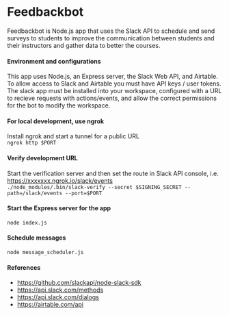 # Feedbackbot
Feedbackbot is Node.js app that uses the Slack API to schedule and send surveys to students to improve the communication between students and their instructors and gather data to better the courses. 

#### Environment and configurations
This app uses Node.js, an Express server, the Slack Web API, and Airtable. To allow access to Slack and Airtable you must have API keys / user tokens. The slack app must be installed into your workspace, configured with a URL to recieve requests with actions/events, and allow the correct permissions for the bot to modify the workspace. 

#### For local development, use ngrok
Install ngrok and start a tunnel for a public URL  
`ngrok http $PORT`

#### Verify development URL 
Start the verification server and then set the route in Slack API console, i.e. https://xxxxxxx.ngrok.io/slack/events  
`./node_modules/.bin/slack-verify --secret $SIGNING_SECRET --path=/slack/events --port=$PORT`

#### Start the Express server for the app
`node index.js`

#### Schedule messages
`node message_scheduler.js`

#### References
* https://github.com/slackapi/node-slack-sdk  
* https://api.slack.com/methods   
* https://api.slack.com/dialogs  
* https://airtable.com/api  